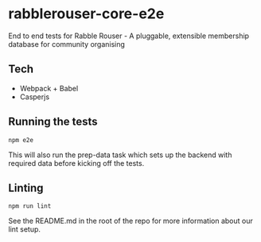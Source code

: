 # rabblerouser-core-e2e

End to end tests for Rabble Rouser - A pluggable, extensible membership database for community organising

## Tech

 * Webpack + Babel
 * Casperjs

## Running the tests

`npm e2e`

This will also run the prep-data task which sets up the backend with required data before kicking off the tests.

## Linting

`npm run lint`

See the README.md in the root of the repo for more information about our lint setup.
